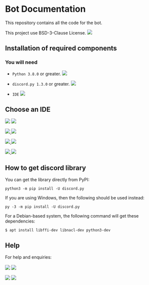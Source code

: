 # Bot Documentation
This repository contains all the code for the bot. <br>

This project use BSD-3-Clause License.  <a href='LICENSE'><img src='https://raster.shields.io/badge/Read-LICENSE-orange.png?style=for-the-badge'></a>


## Installation of required components

### You will need
- `Python 3.8.0` or greater. <a href='https://www.python.org/downloads/'><img src='https://raster.shields.io/badge/Download-Python-brightgreen.png?style=for-the-badge'></a><br>

- `discord.py 1.3.0` or greater. <a href='#how-to-get-discord-library'><img src='https://raster.shields.io/badge/How%20to%20get-discord.py-blue.png?style=for-the-badge'></a><br>

- `IDE` <a href='#choose-an-ide'><img src='https://raster.shields.io/badge/Choose%20-IDE-blue.png?style=for-the-badge'></a>

## Choose an IDE
<img src='https://raster.shields.io/badge/1-gray.png?style=for-the-badge'> <a href='https://atom.io/'><img src='https://raster.shields.io/badge/Download-Atom-brightgreen.png?style=for-the-badge&logo=atom'></a>
<br>

<img src='https://raster.shields.io/badge/2-gray.png?style=for-the-badge'><a href='https://www.sublimetext.com/3'> <img src='https://raster.shields.io/badge/Download-Sublime%20Text-FF9800.png?style=for-the-badge&logo=sublime-text'></a>
<br>

<img src='https://raster.shields.io/badge/3-gray.png?style=for-the-badge'><a href='https://code.visualstudio.com/Download'> <img src='https://raster.shields.io/badge/Download-Visual%20Studio%20Code-0078d7.png?style=for-the-badge&logo=visual-studio-code'></a>
<br>

<img src='https://raster.shields.io/badge/4-gray.png?style=for-the-badge'><a href='https://www.jetbrains.com/pycharm/download/'> <img src='https://raster.shields.io/badge/Download-PyCharm-c6c6c6.png?style=for-the-badge&logo=pycharm'></a>

## How to get **discord** library
You can get the library directly from PyPI: <br>
```text
python3 -m pip install -U discord.py
```

If you are using Windows, then the following should be used instead: <br>
```text
py -3 -m pip install -U discord.py
```

For a Debian-based system, the following command will get these dependencies: <br>
```text
$ apt install libffi-dev libnacl-dev python3-dev
```

## Help
For help and enquiries:
<br>
<br>
<img src='https://raster.shields.io/badge/1-gray.png?style=for-the-badge'>
<a href='https://www.instagram.com/sfratescu00/'>
<img src='https://raster.shields.io/badge/contact%20me%20on-instagram-cd486b.png?style=for-the-badge&logo=instagram'>
</a>

<img src='https://raster.shields.io/badge/2-gray.png?style=for-the-badge'>
<a href='https://discord.com/users/385834838793388033'>
<img src='https://raster.shields.io/badge/contact%20me%20on-discord-7289d9.png?style=for-the-badge&logo=discord'>
</a>
